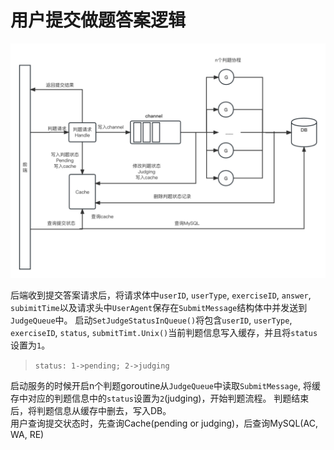 # 用户提交做题答案逻辑

![](src/请求判题逻辑.jpg)

后端收到提交答案请求后，将请求体中`userID`, `userType`, `exerciseID`, `answer`, `subimitTime`以及请求头中`UserAgent`保存在`SubmitMessage`结构体中并发送到`JudgeQueue`中。
启动`SetJudgeStatusInQueue()`将包含`userID`, `userType`, `exerciseID`, `status`, `submitTimt.Unix()`当前判题信息写入缓存，并且将`status`设置为`1`。

> `status: 1->pending; 2->judging`

启动服务的时候开启n个判题goroutine从`JudgeQueue`中读取`SubmitMessage`, 将缓存中对应的判题信息中的`status`设置为`2`(judging)，开始判题流程。
判题结束后，将判题信息从缓存中删去，写入DB。
</br>
用户查询提交状态时，先查询Cache(pending or judging)，后查询MySQL(AC, WA, RE)
